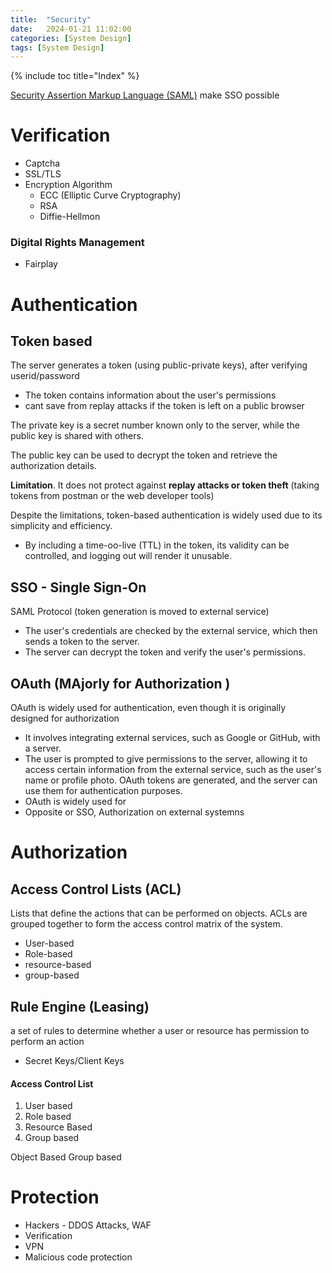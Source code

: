 ```yaml
---
title:  "Security"
date:   2024-01-21 11:02:00
categories: [System Design]
tags: [System Design]
---
```

{% include toc title="Index" %}



[Security Assertion Markup Language (SAML)](https://www.cloudflare.com/learning/access-management/what-is-saml/#:~:text=Security%20Assertion%20Markup%20Language%2C%20or,that%20authentication%20to%20multiple%20applications)
make SSO possible

# Verification
- Captcha
- SSL/TLS
- Encryption Algorithm
  - ECC (Elliptic Curve Cryptography)
  - RSA
  - Diffie-Hellmon

### Digital Rights Management
- Fairplay 

# Authentication

## Token based
The server generates a token (using public-private keys), after verifying userid/password
- The token contains information about the user's permissions
- cant save from replay attacks if the token is left on a public browser

The private key is a secret number known only to the server, while the public key is shared with others. 

The public key can be used to decrypt the token and retrieve the authorization details.

**Limitation**. 
It does not protect against **replay attacks or token theft** (taking tokens from postman or the web developer tools) 

Despite the limitations, token-based authentication is widely used due to its simplicity and efficiency. 

- By including a time-oo-live (TTL) in the token, its validity can be controlled, and logging out will render it unusable.


## SSO - Single Sign-On
SAML Protocol (token generation is moved to external service)

- The user's credentials are checked by the external service, which then sends a token to the server.
- The server can decrypt the token and verify the user's permissions.

## OAuth (MAjorly for Authorization ) 
OAuth is widely used for authentication, even though it is originally designed for authorization

- It involves integrating external services, such as Google or GitHub, with a server.
- The user is prompted to give permissions to the server, allowing it to access certain information from the external service, 
such as the user's name or profile photo. OAuth tokens are generated, and the server can use them for authentication purposes. 
- OAuth is widely used for
- Opposite or SSO, Authorization on external systemns


# Authorization

## Access Control Lists (ACL) 
Lists that define the actions that can be performed on objects. ACLs are grouped together to form the access control matrix of the system.
  - User-based
  - Role-based
  - resource-based
  - group-based

## Rule Engine (Leasing)
a set of rules to determine whether a user or resource has permission to perform an action

- Secret Keys/Client Keys

#### Access Control List

1. User based
2. Role based
3. Resource Based
4. Group based

Object Based
Group based


# Protection
- Hackers - DDOS Attacks, WAF
- Verification
- VPN
- Malicious code protection 